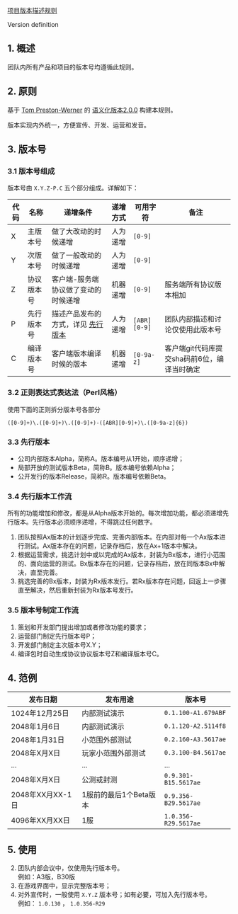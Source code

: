 [项目版本描述规则](http://zengrong.net/post/2132.htm)

Version definition

## 1. 概述

团队内所有产品和项目的版本号均遵循此规则。

## 2. 原则

基于 [Tom Preston-Werner][1] 的 [语义化版本2.0.0][2] 构建本规则。

版本实现内外统一，方便宣传、开发、运营和发音。<!--more-->

## 3. 版本号

### 3.1 版本号组成

版本号由 `X.Y.Z-P.C` 五个部分组成。详解如下：

|代码|名称|递增条件|递增方式|可用字符|备注|
|----|----|----|----|----|----|
|X|主版本号|做了大改动的时候递增|人为递增|`[0-9]`||
|Y|次版本号|做了一般改动的时候递增|人为递增|`[0-9]`||
|Z|协议版本号|客户端-服务端协议做了变动的时候递增|机器递增|`[0-9]`|服务端所有协议版本相加|
|P|先行版本号|描述产品发布的方式，详见 [先行版本](#pre)|人为递增|`[ABR][0-9]`|团队内部描述和讨论仅使用此版本号|
|C|编译版本号|客户端版本编译时候的版本|机器递增|`[0-9a-z]`|客户端git代码库提交sha码前6位，编译当时确定|

### 3.2 正则表达式表达法（Perl风格）

使用下面的正则拆分版本号各部分

`([0-9]+)\.([0-9]+)\.([0-9]+)-([ABR][0-9]+)\.([0-9a-z]{6})`

<a name="pre"></a>
### 3.3 先行版本

* 公司内部版本Alpha，简称A。版本编号从1开始，顺序递增；
* 局部开放的测试版本Beta，简称B。版本编号依赖Alpha；
* 公开发行的版本Release，简称R。版本编号依赖Beta。

### 3.4 先行版本工作流

所有的功能增加和修改，都是从Alpha版本开始的。每次增加功能，都必须递增先行版本。先行版本必须顺序递增，不得跳过任何数字。

1. 团队按照Ax版本的计划逐步完成、完善内部版本。在内部对每一个Ax版本进行测试。Ax版本存在的问题，记录存档后，放在Ax+1版本中解决。
1. 根据运营需求，挑选计划中或以完成的Ax版本，封装为Bx版本，进行小范围的、面向运营的测试。Bx版本存在的问题，记录存档后，放在同版本Bx中解决，直至完善。
1. 挑选完善的Bx版本，封装为Rx版本发行。若Rx版本存在问题，回返上一步骤直至解决，然后重新封装为Rx版本号发行。

### 3.5 版本号制定工作流

1. 策划和开发部门提出增加或者修改功能的要求；
2. 运营部门制定先行版本号P；
3. 开发部门制定主次版本号X.Y；
4. 编译包时自动生成协议协议版本号Z和编译版本号C。

## 4. 范例

|发布日期|发布用途|版本号|
|----|----|----|
|1024年12月25日|内部测试演示|`0.1.100-A1.679ABF`|
|2048年1月6日|内部测试演示|`0.1.120-A2.5114f8`|
|2048年1月31日|小范围外部测试|`0.2.160-A3.5617ae`|
|2048年X月X日|玩家小范围外部测试|`0.3.100-B4.5617ae`|
|...|...|...|
|2048年X月X日|公测或封测|`0.9.301-B15.5617ae`|
|2048年XX月XX-1日|1服前的最后1个Beta版本|`0.9.356-B29.5617ae`|
|4096年XX月XX日|1服|`1.0.356-R29.5617ae`|

## 5. 使用

2. 团队内部会议中，仅使用先行版本号。  
例如：A3版，B30版
1. 在游戏界面中，显示完整版本号；
3. 对外宣传时，一般使用 `X.Y.Z` 版本号；如有必要，可加入先行版本号。  
例如： `1.0.130` ， `1.0.356-R29`

[1]: http://tom.preston-werner.com/
[2]: http://semver.org/lang/zh-TW/
